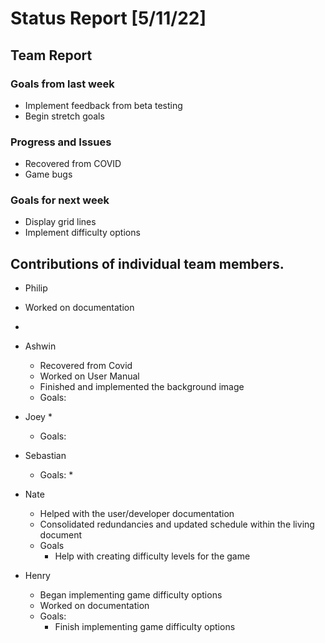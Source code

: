 # Status Report [5/11/22]

## Team Report
### Goals from last week
* Implement feedback from beta testing
* Begin stretch goals
### Progress and Issues
* Recovered from COVID
* Game bugs
### Goals for next week
* Display grid lines
* Implement difficulty options



## Contributions of individual team members.
* Philip
 * Worked on documentation
 * 


* Ashwin
  * Recovered from Covid
  * Worked on User Manual
  * Finished and implemented the background image
  * Goals: 
* Joey
  *
  * Goals:


* Sebastian

  * Goals: 
    * 

* Nate
  * Helped with the user/developer documentation
  * Consolidated redundancies and updated schedule within the living document
  * Goals
    * Help with creating difficulty levels for the game


* Henry
  * Began implementing game difficulty options
  * Worked on documentation
  * Goals:
    * Finish implementing game difficulty options
